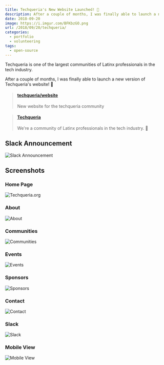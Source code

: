 ```yaml
---
title: Techqueria's New Website Launched! 🌮
description: After a couple of months, I was finally able to launch a new version of Techqueria's website!
date: 2018-09-20
image: https://i.imgur.com/BFKbzGO.png
url: /2018/09/20/techqueria/
categories:
  - portfolio
  - volunteering
tags:
  - open-source
---
```


Techqueria is one of the largest communities of Latinx professionals in the tech industry.

After a couple of months, I was finally able to launch a new version of Techqueria's website! 🎉

<blockquote class="embedly-card"><h4><a href="https://github.com/techqueria/website">techqueria/website</a></h4><p>New website for the techqueria community</p></blockquote>
<script async src="//cdn.embedly.com/widgets/platform.js" charset="UTF-8"></script>

<blockquote class="embedly-card"><h4><a href="https://techqueria.org/">Techqueria</a></h4><p>We're a community of Latinx professionals in the tech industry. 🌮️</p></blockquote>
<script async src="//cdn.embedly.com/widgets/platform.js" charset="UTF-8"></script>

## Slack Announcement

![Slack Announcement](https://i.imgur.com/KTAC8cF.jpg)

## Screenshots

### Home Page

![Techqueria.org](https://i.imgur.com/tQybo3m.png)

### About

![About](https://i.imgur.com/MMU7dOy.png)

### Communities

![Communities](https://i.imgur.com/QJR6HjS.png)

### Events

![Events](https://i.imgur.com/0SzGfEg.png)

### Sponsors

![Sponsors](https://i.imgur.com/KIyBhV3.png)

### Contact

![Contact](https://i.imgur.com/CB9Mb0O.png)

### Slack

![Slack](https://i.imgur.com/sxC8sqA.png)

### Mobile View

![Mobile View](https://i.imgur.com/Waxo31s.png)
